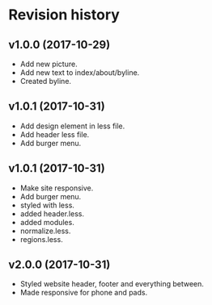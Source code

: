 Revision history
=======================================


v1.0.0 (2017-10-29)
---------------------------------------
* Add new picture.
* Add new text to index/about/byline.
* Created byline.

v1.0.1 (2017-10-31)
---------------------------------------
* Add design element in less file.
* Add header less file.
* Add burger menu.


v1.0.1 (2017-10-31)
---------------------------------------
* Make site responsive.
* Add burger menu.
* styled with less.
* added header.less.
* added modules.
* normalize.less.
* regions.less.


v2.0.0 (2017-10-31)
---------------------------------------
* Styled website header, footer and everything between.
* Made responsive for phone and pads.
